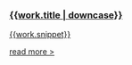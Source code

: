 <div class="col-12 col-sm-6 col-lg-4 work-col mb-4">
  <a class="card-link" href="{{work.permalink}}">
    <div class="work-card {% for category in work.categories %} {{category}} {% endfor %}" style="background-image: url({{work['thumbnail image']}})">
      <div class="overlay">
        <div class="text-center w-100">
          <h3>{{work.title | downcase}}</h3>
          <p class="mb-2">{{work.snippet}}</p>
          <span class="cta">read more ></span>
        </div>
      </div>
    </div>
  </a>
</div>
